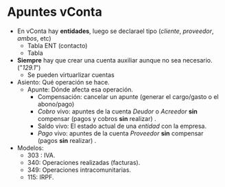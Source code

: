 # Apuntes vConta

* En vConta hay **entidades**, luego se declarael tipo (*cliente*, *proveedor*, *ambos*, etc)
  *  Tabla ENT (contacto)
    *  Tabla
* **Siempre** hay que crear una cuenta auxiliar aunque no sea necesario. ("*129.1*")
  * Se pueden virtuarlizar cuentas 
* Asiento: Qué operación se hace.
  * Apunte: Dónde afecta esa operación.
    * Compensación: cancelar un apunte (generar el cargo/gasto o el abono/pago)
    * *Cobro* vivo: apuntes de la cuenta *Deudor* o *Acreedor* **sin** compensar (pagos y cobros **sin** realizar) .
    * Saldo vivo: El estado actual de una *entidad* con la empresa.
    * *Pago* vivo: apuntes de la cuenta *Proveedor* **sin** compensar (pagos **sin** realizar) .
* Modelos:
  * 303 : IVA.
  * 340: Operaciones realizadas (facturas).
  * 349: Operaciones intracomunitarias.
  * 115: IRPF.
<!--stackedit_data:
eyJoaXN0b3J5IjpbMTM2Njk0OTg0NV19
-->